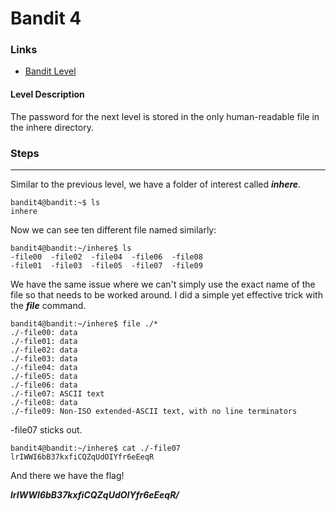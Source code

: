# Bandit 4

### Links

- [Bandit Level](https://overthewire.org/wargames/bandit/bandit5.html)
#### Level Description
The password for the next level is stored in the only human-readable file in the inhere directory.
### Steps
---
Similar to the previous level, we have a folder of interest called ***inhere***.
```
bandit4@bandit:~$ ls
inhere
```
Now we can see ten different file named similarly:
```
bandit4@bandit:~/inhere$ ls
-file00  -file02  -file04  -file06  -file08
-file01  -file03  -file05  -file07  -file09
```
We have the same issue where we can't simply use the exact name of the file so that needs to be worked around. I did a simple yet effective trick with the ***file*** command.
```
bandit4@bandit:~/inhere$ file ./*
./-file00: data
./-file01: data
./-file02: data
./-file03: data
./-file04: data
./-file05: data
./-file06: data
./-file07: ASCII text
./-file08: data
./-file09: Non-ISO extended-ASCII text, with no line terminators
```
-file07 sticks out.

```
bandit4@bandit:~/inhere$ cat ./-file07 
lrIWWI6bB37kxfiCQZqUdOIYfr6eEeqR

```
And there we have the flag!

***lrIWWI6bB37kxfiCQZqUdOIYfr6eEeqR/***